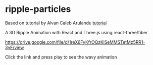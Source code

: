 # ripple-particles
Based on tutorial by Alvan Caleb Arulandu [tutorial](https://www.youtube.com/watch?v=wRmeFtRkF-8&t=18s)

A 3D Ripple Animation with React and Three.js using react-three/fiber

https://drive.google.com/file/d/1reX6FyKfrOQzKiSeMMSTetMz5RR1-3yF/view

Click the link and press play to see the wavy animation